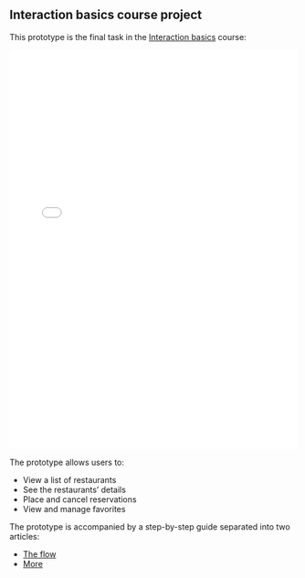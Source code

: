 ## Interaction basics course project

This prototype is the final task in the [Interaction basics](./../Courses/InteractionBasics/Course-project/) course:

<iframe height="700" style="width: 100%;" scrolling="no" title="Interaction basics—Course project" src="//codepen.io/andgordy/embed/oOGbjj/?height=700&theme-id=36403&default-tab=result" frameborder="no" allowtransparency="true" allowfullscreen="true">
  See the Pen <a href='https://codepen.io/andgordy/pen/oOGbjj/'>Interaction basics—Course project</a> by And Gordy
  (<a href='https://codepen.io/andgordy'>@andgordy</a>) on <a href='https://codepen.io'>CodePen</a>.
</iframe>

The prototype allows users to:

- View a list of restaurants
- See the restaurants’ details
- Place and cancel reservations
- View and manage favorites

The prototype is accompanied by a step-by-step guide separated into two articles: 

- [The flow](./../Courses/InteractionBasics/Course-project/core.md)
- [More](./../Courses/InteractionBasics/Course-project/more.md)